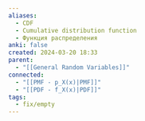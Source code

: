 ```yaml
---
aliases:
  - CDF
  - Cumulative distribution function
  - Функция распределения
anki: false
created: 2024-03-20 18:33
parent:
  - "[[General Random Variables]]"
connected:
  - "[[PMF - p_X(x)|PMF]]"
  - "[[PDF - f_X(x)|PDF]]"
tags:
  - fix/empty
---
```

